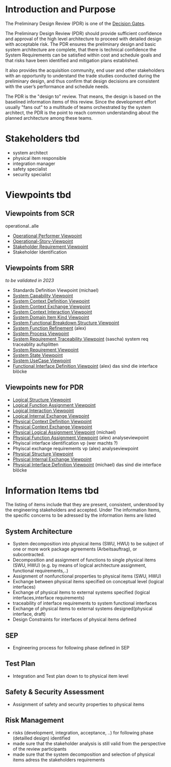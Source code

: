 # Introduction and Purpose

The Preliminary Design Review (PDR) is one of the [Decision Gates](decisiongates.md).

The Preliminary Design Review (PDR) should provide sufficient confidence and approval of the high level architecture to proceed with detailed design with acceptable risk. The PDR ensures the preliminary design and basic system architecture are complete, that there is technical confidence the System Requirements can be satisfied within cost and schedule goals and that risks have been identified and mitigation plans established.

It also provides the acquisition community, end user and other stakeholders with an opportunity to understand the trade studies conducted during the preliminary design, and thus confirm that design decisions are consistent with the user’s performance and schedule needs.

The PDR is the "design to" review. That means, the design is based on the baselined information items of this review. Since the development effort usually "fans out" to a multitude of teams orchestrated by the system architect, the PDR is the point to reach common understanding about the planned architecture among these teams.

# Stakeholders tbd
 * system architect
 * physical item responsible
 * integration manager
 * safety specialist
 * security specialist

# Viewpoints tbd
## Viewpoints from SCR
operational..alle
 * [Operational Performer Viewpoint](../viewpoints/Operational-Performer-Viewpoint.md)
 * [Operational-Story-Viewpoint](../viewpoints/Operational-Story-Viewpoint.md)
 * [Stakeholder Requirement Viewpoint](../viewpoints/Stakeholder-Requirement-Viewpoint.md)
 * Stakeholder Identification

## Viewpoints from SRR

*to be validated in 2023*
 * Standards Definition Viewpoint (michael)
 * [System Capability Viewpoint](../viewpoints/System-Capability-Viewpoint.md)
 * [System Context Definition Viewpoint](../viewpoints/System-Context-Definition-Viewpoint.md)
 * [System Context Exchange Viewpoint](../viewpoints/System-Context-Exchange-Viewpoint.md)
 * [System Context Interaction Viewpoint](../viewpoints/System-Context-Interaction-Viewpoint.md)
 * [System Domain Item Kind Viewpoint](../viewpoints/System-Domain-Item-Kind-Viewpoint.md)
 * [System Functional Breakdown Structure Viewpoint](../viewpoints/System-Functional-Breakdown-Viewpoint.md)
 * [System Function Refinement](../viewpoints/System-Function-Refinement-Viewpoint.md) (alex)
 * [System Process Viewpoint](../viewpoints/System-Process-Viewpoint.md)
 * [System Requirement Traceability Viewpoint](../viewpoints/System-Requirement-Traceability-Viewpoint.md) (sascha) system req traceablity aufsplitten
 * [System Requirement Viewpoint](../viewpoints/System-Requirement-Viewpoint.md)
 * [System State Viewpoint](../viewpoints/System-State-Viewpoint.md)
 * [System UseCase Viewpoint](../viewpoints/System-UseCase-Viewpoint.md)
 * [Functional Interface Definition Viewpoint](../viewpoints/Functional-Interface-Definition-Viewpoint.md) (alex) das sind die interface blöcke
 
 ## Viewpoints new for PDR
 * [Logical Structure Viewpoint](../viewpoints/Logical-Structure-Viewpoint.md)
 * [Logical Function Assignment Viewpoint](../viewpoints/Logical-Function-Allocation-Viewpoint.md)
 * [Logical Interaction Viewpoint](../viewpoints/Logical-Interaction-Viewpoint.md)
 * [Logical Internal Exchange Viewpoint](../viewpoints/Logical-Internal-Exchange-Viewpoint.md)
 * [Physical Context Definition Viewpoint](../viewpoints/Physical-Context-Definition-Viewpoint.md)
 * [Physical Context Exchange Viewpoint](../viewpoints/Physical-Context-Exchange-Viewpoint.md)
 * [Physical Logical Assignment Viewpoint](../viewpoints/Physical-Logical-Assignment-Viewpoint.md) (michael)
 * [Physical Function Assignment Viewpoint](../viewpoints/Physical-Function-Allocation-Viewpoint.md) (alex) analyseviewpoint
 * Phyiscal interface identification vp (wer machts ?) 
 * Phyiscal exchange requirements vp (alex) analyseviewpoint 
 * [Physical Structure Viewpoint](../viewpoints/Physical-Structure-Viewpoint.md)
 * [Physical Internal Exchange Viewpoint](../viewpoints/Physical-Internal-Exchange-Viewpoint.md)
 * [Physical Interface Definition Viewpoint](../viewpoints/Physical-Interface-Definition-Viewpoint.md) (michael) das sind die interface blöcke

# Information Items tbd

The listing of items include that they are present, consistent, understood by the engineering stakeholders and accepted.
Under The information Items, the specific concerns to be adressed by the information items are listed

## System Architecture
 * System decomposition into physical items (SWU, HWU) to be subject of one or more work package agreements (Arbeitsauftrag), or subcontracted.
 * Decomposition and assignment of functions to single physical items (SWU, HWU) (e.g. by means of logical architecture assignment, functional requirements,..)
 * Assignment of nonfunctional properties to physical items (SWU, HWU)
 * Exchange between physical items specified on conceptual level (logical interfaces)
 * Exchange of physical items to external systems specified (logical interfaces,interface requirements)
 * traceability of interface requirements to system functional interfaces
 * Exchange of physical items to external systems designed(physical interface, draft)
 * Design Constraints for interfaces of physical items defined

## SEP
 * Engineering process for following phase defined in SEP

## Test Plan
 * Integration and Test plan down to to physical item level

## Safety & Security Assessment
 * Assignment of safety and security properties to physical items

## Risk Management
 * risks (development, integration, acceptance, ..) for following phase (detailled design) identified
 * made sure that the stakeholder analysis is still valid from the perspective of the review participants
 * made sure that the system decomposition and selection of physical items adress the stakeholders requirements    
